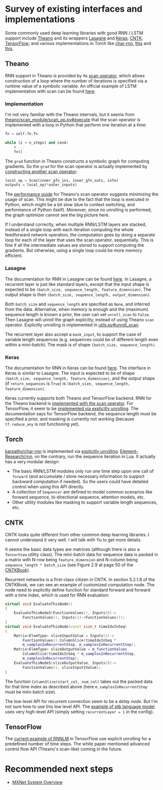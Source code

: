 # Survey of existing interfaces and implementations

Some commonly used deep learning libraries with good RNN / LSTM support include [Theano](http://deeplearning.net/software/theano/library/scan.html) and its wrappers [Lasagne](http://lasagne.readthedocs.org/en/latest/modules/layers/recurrent.html) and [Keras](http://keras.io/layers/recurrent/); [CNTK](https://cntk.codeplex.com/); [TensorFlow](https://www.tensorflow.org/versions/master/tutorials/recurrent/index.html); and various implementations in Torch like [char-rnn](https://github.com/karpathy/char-rnn), [this](https://github.com/Element-Research/rnn) and [this](https://github.com/wojzaremba/lstm).

## Theano

RNN support in Theano is provided by its [scan operator](http://deeplearning.net/software/theano/library/scan.html), which allows construction of a loop where the number of iterations is specified via a runtime value of a symbolic variable. An official example of LSTM implementation with scan can be found [here](http://deeplearning.net/tutorial/lstm.html).

### Implementation

I'm not very familiar with the Theano internals, but it seems from [theano/scan_module/scan_op.py#execute](https://github.com/Theano/Theano/blob/master/theano/scan_module/scan_op.py#L1225) that the scan operator is implemented with a loop in Python that perform one iteration at a time:

```python
fn = self.fn.fn

while (i < n_steps) and cond:
    # ...
    fn()
```

The `grad` function in Theano constructs a symbolic graph for computing gradients. So the `grad` for the scan operator is actually implemented by [constructing another scan operator](https://github.com/Theano/Theano/blob/master/theano/scan_module/scan_op.py#L2527):

```python
local_op = Scan(inner_gfn_ins, inner_gfn_outs, info)
outputs = local_op(*outer_inputs)
```

The [performance guide](http://deeplearning.net/software/theano/library/scan.html#optimizing-scan-s-performance) for Theano's scan operator suggests minimizing the usage of scan. This might be due to the fact that the loop is executed in Python, which might be a bit slow (due to context switching, and performance of Python itself). Moreover, since no unrolling is performed, the graph optimizer cannot see the big picture here.

If I understand correctly, when multiple RNN/LSTM layers are stacked, instead of a single loop with each iteration computing the whole feedforward network operation, the computation goes by doing a separate loop for each of the layer that uses the scan operator, sequentially. This is fine if all the intermediate values are stored to support computing the gradients. But otherwise, using a single loop could be more memory efficient.

### Lasagne

The documentation for RNN in Lasagne can be found [here](http://lasagne.readthedocs.org/en/latest/modules/layers/recurrent.html). In Lasagne, a recurrent layer is just like standard layers, except that the input shape is expected to be `(batch_size, sequence_length, feature_dimension)`. The output shape is then `(batch_size, sequence_length, output_dimension)`.

Both `batch_size` and `sequence_length` are specified as `None`, and inferred from the data. Alternative, when memory is enough and the (maximum) sequence length is known a prior, the user can set `unroll_scan` to `False`. Then Lasagne will unroll the graph explicitly, instead of using Theano `scan` operator. Explicitly unrolling is implemented in [utils.py#unroll_scan](https://github.com/Lasagne/Lasagne/blob/master/lasagne/utils.py#L340).

The recurrent layer also accept a `mask_input`, to support the case of variable length sequences (e.g. sequences could be of different length even within a mini-batch). The mask is of shape `(batch_size, sequence_length)`.

### Keras

The documentation for RNN in Keras can be found [here](http://keras.io/layers/recurrent/). The interface in Keras is similar to Lasagne. The input is expected to be of shape `(batch_size, sequence_length, feature_dimension)`, and the output shape (if `return_sequences` is `True`) is `(batch_size, sequence_length, feature_dimension)`.

Keras currently supports both Theano and TensorFlow backend. RNN for the Theano backend is [implemented with the scan operator](https://github.com/fchollet/keras/blob/master/keras/backend/theano_backend.py#L432). For TensorFlow, it seem to be [implemented via explicitly unrolling](https://github.com/fchollet/keras/blob/master/keras/backend/tensorflow_backend.py#L396). The documentation says for TensorFlow backend, the sequence length must be specified a prior, and masking is currently not working (because `tf.reduce_any` is not functioning yet).

## Torch

[karpathy/char-rnn](https://github.com/karpathy/char-rnn) is implemented via [explicitly unrolling](https://github.com/karpathy/char-rnn/blob/master/model/RNN.lua#L15). [Element-Research/rnn](https://github.com/Element-Research/rnn), on the contrary, run the sequence iteration in Lua. It actually has a very modular design:

* The basic RNN/LSTM modules only run *one* time step upon one call of `forward` (and accumulate / store necessary information to support backward computation if needed). So the users could have detailed control when using this API directly.
* A collection of `Sequencer` are defined to model common scenarios like forward sequence, bi-directional sequence, attention models, etc.
* Other utility modules like masking to support variable length sequences, etc.

## CNTK

CNTK looks quite different from other common deep learning libraries. I cannot understand it very well. I will talk with Yu to get more details.

It seems the basic data types are matrices (although there is also a `TensorView` utility class). The mini-batch data for sequence data is packed in a matrix with N-row being `feature_dimension` and N-column being `sequence_length * batch_size` (see Figure 2.9 at page 50 of the [CNTKBook](http://research.microsoft.com/pubs/226641/CNTKBook-20151201.pdf)).

Recurrent networks is a first-class citizen in CNTK. In section 5.2.1.8 of the CNTKBook, we can see an example of customized computation node. The node need to explicitly define function for standard forward and forward with a time index, which is used for RNN evaluation:

```cpp
virtual void EvaluateThisNode()
{
    EvaluateThisNodeS(FunctionValues(), Inputs(0)->
        FunctionValues(), Inputs(1)->FunctionValues());
}
virtual void EvaluateThisNode(const size_t timeIdxInSeq)
{
    Matrix<ElemType> sliceInputValue = Inputs(1)->
        FunctionValues().ColumnSlice(timeIdxInSeq *
        m_samplesInRecurrentStep, m_samplesInRecurrentStep);
    Matrix<ElemType> sliceOutputValue = m_functionValues.
        ColumnSlice(timeIdxInSeq * m_samplesInRecurrentStep,
        m_samplesInRecurrentStep);
    EvaluateThisNodeS(sliceOutputValue, Inputs(0)->
        FunctionValues(), sliceInput1Value);
}
```

The function `ColumnSlice(start_col, num_col)` takes out the packed data for that time index as described above (here `m_samplesInRecurrentStep` must be mini-batch size).

The low-level API for recurrent connection seem to be a *delay node*. But I'm not sure how to use this low level API. The [example of ptb language model](https://cntk.codeplex.com/SourceControl/latest#Examples/Text/PennTreebank/Config/rnn.config) uses very high-level API (simply setting `recurrentLayer = 1` in the config).

## TensorFlow

The [current example of RNNLM](https://www.tensorflow.org/versions/master/tutorials/recurrent/index.html#recurrent-neural-networks) in TensorFlow use explicit unrolling for a predefined number of time steps. The white paper mentioned advanced control flow API (Theano's scan-like) coming in the future.

# Recommended next steps

* [MXNet System Overview](http://mxnet.io/architecture/overview.html)